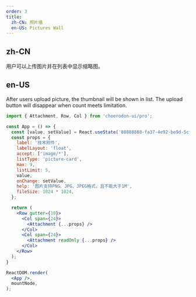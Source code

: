 ```yaml
---
order: 3
title:
  zh-CN: 照片墙
  en-US: Pictures Wall
---
```


## zh-CN

用户可以上传图片并在列表中显示缩略图。

## en-US

After users upload picture, the thumbnail will be shown in list. The upload button will disappear when count meets limitation.

````jsx
import { Attachment, Row, Col } from 'choerodon-ui/pro';

const App = () => {
  const [value, setValue] = React.useState('88888888-fa37-4e92-be9d-5cf726fb1472');
  const props = {
    label: '技术附件',
    labelLayout: 'float',
    accept: ['image/*'],
    listType: 'picture-card',
    max: 9,
    listLimit: 5,
    value,
    onChange: setValue,
    help: '图片支持PNG、JPG、JPEG格式，且不能大于1M',
    fileSize: 1024 * 1024,
  };

  return (
    <Row gutter={10}>
      <Col span={24}>
        <Attachment {...props} />
      </Col>
      <Col span={24}>
        <Attachment readOnly {...props} />
      </Col>
    </Row>
  );
}

ReactDOM.render(
  <App />,
  mountNode,
);
````
